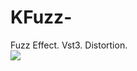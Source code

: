 # KFuzz-
Fuzz Effect. Vst3.
Distortion.
<br>
<img src="https://github.com/Kirby01/KFuzz-/blob/main/kfuzz.png?raw=true">

